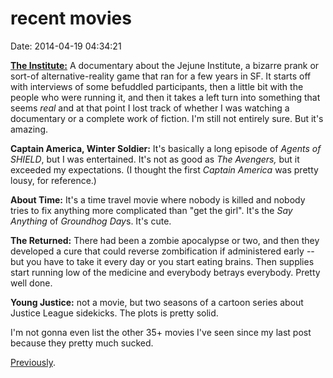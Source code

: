 recent movies
=============

Date: 2014-04-19 04:34:21

**[The Institute:](http://www.theinstitutemovie.com/)** A documentary
about the Jejune Institute, a bizarre prank or sort-of
alternative-reality game that ran for a few years in SF. It starts off
with interviews of some befuddled participants, then a little bit with
the people who were running it, and then it takes a left turn into
something that seems *real* and at that point I lost track of whether I
was watching a documentary or a complete work of fiction. I\'m still not
entirely sure. But it\'s amazing.

**Captain America, Winter Soldier:** It\'s basically a long episode of
*Agents of SHIELD*, but I was entertained. It\'s not as good as *The
Avengers,* but it exceeded my expectations. (I thought the first
*Captain America* was pretty lousy, for reference.)

**About Time:** It\'s a time travel movie where nobody is killed and
nobody tries to fix anything more complicated than \"get the girl\".
It\'s the *Say Anything* of *Groundhog Day*s. It\'s cute.

**The Returned:** There had been a zombie apocalypse or two, and then
they developed a cure that could reverse zombification if administered
early \-- but you have to take it every day or you start eating brains.
Then supplies start running low of the medicine and everybody betrays
everybody. Pretty well done.

**Young Justice:** not a movie, but two seasons of a cartoon series
about Justice League sidekicks. The plots is pretty solid.

I\'m not gonna even list the other 35+ movies I\'ve seen since my last
post because they pretty much sucked.

[Previously](http://www.jwz.org/blog/2008/10/weird-mail/).
